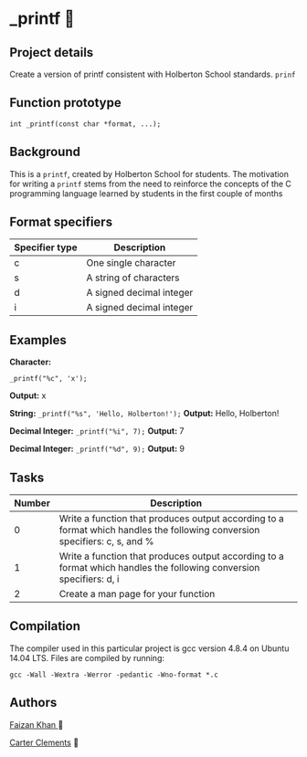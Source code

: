 # _printf  :rocket:

## Project details

Create a version of printf consistent with Holberton School standards. `prinf`

## Function prototype

```
int _printf(const char *format, ...);
```

## Background

This is a  ```printf```, created by Holberton School for students. The motivation for writing a `printf` stems from the need to reinforce the concepts of the C programming language learned by students in the first couple of months


## Format specifiers

| Specifier type | Description |
| --- | --- |
| c | One single character |
| s | A string of characters |
| d | A signed decimal integer |
| i | A signed decimal integer |


## Examples
**Character:**
 ```
_printf("%c", 'x');
 ```
**Output:** x

**String:** ```
	        _printf("%s", 'Hello, Holberton!');
		    ```
**Output:** Hello, Holberton!

**Decimal Integer:**  ```
	        _printf("%i", 7);
		      ```
**Output:** 7

**Decimal Integer:**  ```
	        _printf("%d", 9);
		      ```
**Output:** 9

## Tasks
Number | Description
------ | -----------
0      | Write a function that produces output according to a format which handles the following conversion specifiers: c, s, and %
1      | Write a function that produces output according to a format which handles the following conversion specifiers: d, i
2      | Create a man page for your function

## Compilation

The compiler used in this particular project is gcc version 4.8.4 on Ubuntu 14.04 LTS.  Files are compiled by running: 
```
gcc -Wall -Wextra -Werror -pedantic -Wno-format *.c
```


## Authors

[Faizan Khan ](https://github.com/b1naryp0et):basketball:


[Carter Clements](https://github.com/JavaPhish) :gift:
